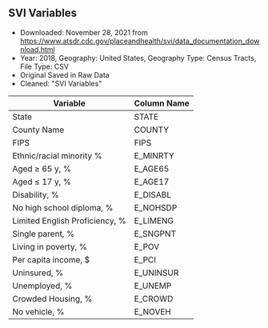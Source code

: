 ## SVI Variables

- Downloaded: November 28, 2021 from https://www.atsdr.cdc.gov/placeandhealth/svi/data_documentation_download.html
- Year: 2018, Geography: United States, Geography Type: Census Tracts, File Type: CSV
- Original Saved in Raw Data
- Cleaned: "SVI Variables"



| Variable  | Column Name | 
| ------------- | ------------- | 
| State | STATE|
| County Name | COUNTY |
| FIPS | FIPS |
| Ethnic/racial minority % | E_MINRTY | 
| Aged ≥ 65 y, %  | E_AGE65 | 
| Aged ≤ 17 y, % | E_AGE17  | 
| Disability, %  | E_DISABL | 
| No high school diploma, %	| E_NOHSDP |
| Limited English Proficiency, %  | E_LIMENG  | 
| Single parent, %  | E_SNGPNT  | 
| Living in poverty, %  | E_POV  | 
| Per capita income, $  | E_PCI  | 
| Uninsured, % |  E_UNINSUR |
| Unemployed, %  | E_UNEMP  | 
| Crowded Housing, %  | E_CROWD | 
| No vehicle, %  | E_NOVEH  |


